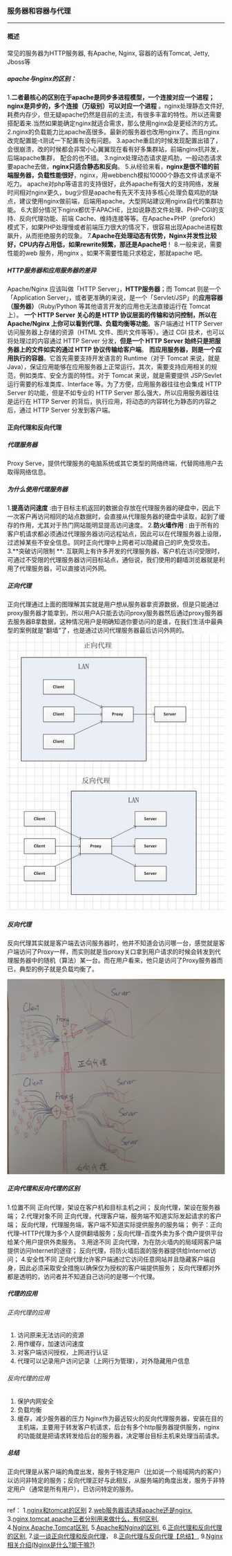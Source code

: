 ### 服务器和容器与代理
***

#### 概述
常见的服务器为HTTP服务器, 有Apache, Nginx, 容器的话有Tomcat, Jetty, Jboss等

##### apache与nginx的区别：
1.**二者最核心的区别在于apache是同步多进程模型，一个连接对应一个进程；nginx是异步的，多个连接（万级别）可以对应一个进程** 。nginx处理静态文件好,耗费内存少，但无疑apache仍然是目前的主流，有很多丰富的特性。所以还需要搭配着来.当然如果能确定nginx就适合需求，那么使用nginx会是更经济的方式。
2.nginx的负载能力比apache高很多。最新的服务器也改用nginx了。而且nginx改完配置能-t测试一下配置有没有问题。
3.apache重启的时候发现配置出错了，会很崩溃，改的时候都会非常小心翼翼现在看有好多集群站，前端nginx抗并发，后端apache集群， 配合的也不错。
3.nginx处理动态请求是鸡肋，一般动态请求要apache去做，**nginx只适合静态和反向**。
5.从经验来看，**nginx是很不错的前端服务器，负载性能很好**，nginx，用webbench模拟10000个静态文件请求毫不吃力。 apache对php等语言的支持很好，此外apache有强大的支持网络，发展时间相对nginx更久，bug少但是apache有先天不支持多核心处理负载鸡肋的缺点，建议使用nginx做前端，后端用apache。大型网站建议用nginx自代的集群功能。
6.大部分情况下nginx都优于APACHE，比如说静态文件处理、PHP-CGI的支持、反向代理功能、前端 Cache、维持连接等等。在Apache+PHP（prefork）模式下，如果PHP处理慢或者前端压力很大的情况下，很容易出现Apache进程数飙升，从而拒绝服务的现象。
7.**Apache在处理动态有优势，Nginx并发性比较好，CPU内存占用低，如果rewrite频繁，那还是Apache吧**！
8.一般来说，需要性能的web 服务，用nginx 。如果不需要性能只求稳定，那就apache 吧。



##### HTTP服务器和应用服务器的差异
Apache/Nginx 应该叫做「HTTP Server」，**HTTP服务器**；而 Tomcat 则是一个「Application Server」，或者更准确的来说，是一个「Servlet/JSP」的**应用容器（服务器）**（Ruby/Python 等其他语言开发的应用也无法直接运行在 Tomcat 上）。
**一个 HTTP Server 关心的是 HTTP 协议层面的传输和访问控制，所以在 Apache/Nginx 上你可以看到代理、负载均衡等功能**。客户端通过 HTTP Server 访问服务器上存储的资源（HTML 文件、图片文件等等）。通过 CGI 技术，也可以将处理过的内容通过 HTTP Server 分发，**但是一个 HTTP Server 始终只是把服务器上的文件如实的通过 HTTP 协议传输给客户端**。
**而应用服务器，则是一个应用执行的容器**。它首先需要支持开发语言的 Runtime（对于 Tomcat 来说，就是 Java），保证应用能够在应用服务器上正常运行。其次，需要支持应用相关的规范，例如类库、安全方面的特性。对于 Tomcat 来说，就是需要提供 JSP/Sevlet 运行需要的标准类库、Interface 等。为了方便，应用服务器往往也会集成 HTTP Server 的功能，但是不如专业的 HTTP Server 那么强大，所以应用服务器往往是运行在 HTTP Server 的背后，执行应用，将动态的内容转化为静态的内容之后，通过 HTTP Server 分发到客户端。



#### 正向代理和反向代理
##### 代理服务器
Proxy Serve，提供代理服务的电脑系统或其它类型的网络终端，代替网络用户去取得网络信息。



##### 为什么使用代理服务器
1.**提高访问速度** :由于目标主机返回的数据会存放在代理服务器的硬盘中，因此下一次客户再访问相同的站点数据时，会直接从代理服务器的硬盘中读取，起到了缓存的作用，尤其对于热门网站能明显提高访问速度。
2.**防火墙作用** : 由于所有的客户机请求都必须通过代理服务器访问远程站点，因此可以在代理服务器上设限，过滤掉某些不安全信息。同时正向代理中上网者可以隐藏自己的IP,免受攻击。
3.**突破访问限制 **: 互联网上有许多开发的代理服务器，客户机在访问受限时，可通过不受限的代理服务器访问目标站点，通俗说，我们使用的翻墙浏览器就是利用了代理服务器，可以直接访问外网。



##### 正向代理
正向代理通过上面的图理解其实就是用户想从服务器拿资源数据，但是只能通过proxy服务器才能拿到，所以用户A只能去访问proxy服务器然后通过proxy服务器去服务器B拿数据，这种情况用户是明确知道你要访问的是谁，在我们生活中最典型的案例就是“翻墙“了，也是通过访问代理服务器最后访问外网的。
![zhengxiandaili](../images/zhengxiandaili.jpg)
##### 反向代理
反向代理其实就是客户端去访问服务器时，他并不知道会访问哪一台，感觉就是客户端访问了Proxy一样，而实则就是当proxy关口拿到用户请求的时候会转发到代理服务器中的随机（算法）某一台。而在用户看来，他只是访问了Proxy服务器而已，典型的例子就是负载均衡了。


![zhengxiandaili2](../images/zhengxiandaili2.png)

##### 正向代理和反向代理的区别
1.位置不同 
正向代理，架设在客户机和目标主机之间； 
反向代理，架设在服务器端；
2.代理对象不同 
正向代理，代理客户端，服务端不知道实际发起请求的客户端； 
反向代理，代理服务端，客户端不知道实际提供服务的服务端； 
例子：正向代理–HTTP代理为多个人提供翻墙服务；反向代理–百度外卖为多个商户提供平台给某个用户提供外卖服务。
3.用途不同 
正向代理，为在防火墙内的局域网客户端提供访问Internet的途径； 
反向代理，将防火墙后面的服务器提供给Internet访问；
4.安全性不同 
正向代理允许客户端通过它访问任意网站并且隐藏客户端自身，因此必须采取安全措施以确保仅为授权的客户端提供服务； 
反向代理都对外都是透明的，访问者并不知道自己访问的是哪一个代理。

##### 代理的应用
###### 正向代理的应用
1. 访问原来无法访问的资源 
2. 用作缓存，加速访问速度 
3. 对客户端访问授权，上网进行认证 
4. 代理可以记录用户访问记录（上网行为管理），对外隐藏用户信息

###### 反向代理的应用
1. 保护内网安全 
2. 负载均衡 
3. 缓存，减少服务器的压力 
Nginx作为最近较火的反向代理服务器，安装在目的主机端，主要用于转发客户机请求，后台有多个http服务器提供服务，nginx的功能就是把请求转发给后台的服务器，决定哪台目标主机来处理当前请求。

##### 总结
正向代理是从客户端的角度出发，服务于特定用户（比如说一个局域网内的客户）以访问非特定的服务；反向代理正好与此相反，从服务端的角度出发，服务于非特定用户（通常是所有用户），已访问特定的服务。 

---

ref：
1.[nginx和tomcat的区别](http://www.cnblogs.com/flypie/p/5153702.html)   2.[web服务器该选择apache还是nginx](https://blog.csdn.net/sinat_34222970/article/details/54585684),   3.[nginx,tomcat,apache三者分别用来做什么，有何区别](https://www.cnblogs.com/mpp0905/p/9502856.html),   4.[Nginx,Apache,Tomcat区别](https://www.cnblogs.com/suixin84/p/6491579.html),   5.[Apache和Nginx的区别](https://www.cnblogs.com/changning0822/p/7844004.html),   6.[正向代理和反向代理的区别](http://baijiahao.baidu.com/s?id=1600687025749463237&wfr=spider&for=pc),   7.[谈一谈正向代理和反向代理](https://blog.csdn.net/zt15732625878/article/details/78941268)，   8.[正向代理与反向代理【总结】](https://www.cnblogs.com/Anker/p/6056540.html),   9.[Nginx 相关介绍(Nginx是什么?能干嘛?)](https://www.cnblogs.com/wcwnina/p/8728391.html)